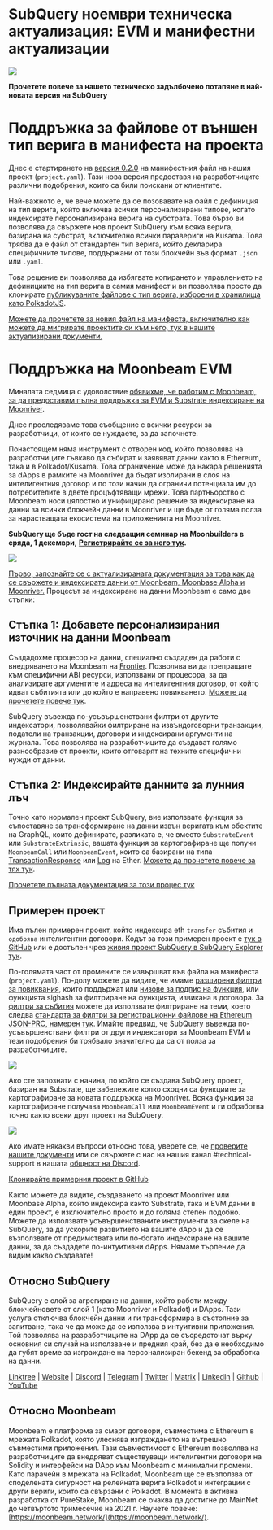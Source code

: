 # SubQuery ноември техническа актуализация: EVM и манифестни актуализации

![](https://miro.medium.com/max/1400/1*q9GErDrvAyacOPm97krV6Q.png)

**Прочетете повече за нашето техническо задълбочено потапяне в най-новата версия на SubQuery**

# Поддръжка за файлове от външен тип верига в манифеста на проекта

Днес е стартирането на [версия 0.2.0](https://doc.subquery.network/create/manifest/) на манифестния файл на нашия проект (`project.yaml`). Тази нова версия предоставя на разработчиците различни подобрения, които са били поискани от клиентите.

Най-важното е, че вече можете да се позовавате на файл с дефиниция на тип верига, който включва всички персонализирани типове, когато индексирате персонализирана верига на субстрата. Това бързо ви позволява да свържете нов проект SubQuery към всяка верига, базирана на субстрат, включително всички паравериги на Kusama. Това трябва да е файл от стандартен тип верига, който декларира специфичните типове, поддържани от този блокчейн във формат `.json` или `.yaml`.

Това решение ви позволява да избягвате копирането и управлението на дефинициите на тип верига в самия манифест и ви позволява просто да клонирате [публикуваните файлове с тип верига, изброени в хранилища като PolkadotJS](https://github.com/polkadot-js/apps/tree/master/packages/apps-config/src/api/spec).

[Можете да прочетете за новия файл на манифеста, включително как можете да мигрирате проектите си към него, тук в нашите актуализирани документи.](https://doc.subquery.network/create/manifest/)

# Поддръжка на Moonbeam EVM

Миналата седмица с удоволствие [обявихме, че работим с Moonbeam, за да предоставим пълна поддръжка за EVM и Substrate индексиране на Moonriver](https://subquery.medium.com/subquery-adds-ethereum-virtual-machine-evm-functionality-in-integration-with-moonbeam-and-ddbcdf0fd8ff).

Днес проследяваме това съобщение с всички ресурси за разработчици, от които се нуждаете, за да започнете.

Понастоящем няма инструмент с отворен код, който позволява на разработчиците гъвкаво да събират и заявяват данни както в Ethereum, така и в Polkadot/Kusama. Това ограничение може да накара решенията за dApps в рамките на Moonriver да бъдат изолирани в слоя на интелигентния договор и по този начин да ограничи потенциала им до потребителите в двете процъфтяващи мрежи. Това партньорство с Moonbeam носи цялостно и унифицирано решение за индексиране на данни за всички блокчейн данни в Moonriver и ще бъде от голяма полза за нарастващата екосистема на приложенията на Moonriver.

**SubQuery ще бъде гост на следващия семинар на Moonbuilders в сряда, 1 декември,** [**Регистрирайте се за него тук**](https://www.crowdcast.io/e/moonbuilders-ws/10)**.**

![](https://miro.medium.com/max/600/1*AET6Ek_PqFDRoc29Jiitnw.gif)

[Първо, запознайте се с актуализираната документация за това как да се свържете и индексирате данни от Moonbeam, Moonbase Alpha и Moonriver.](https://doc.subquery.network/create/moonbeam/) Процесът за индексиране на данни Moonbeam е само две стъпки:

## Стъпка 1: Добавете персонализирания източник на данни Moonbeam

Създадохме процесор на данни, специално създаден да работи с внедряването на Moonbeam на [Frontier](https://github.com/paritytech/frontier). Позволява ви да препращате към специфични ABI ресурси, използвани от процесора, за да анализирате аргументите и адреса на интелигентния договор, от който идват събитията или до който е направено повикването. [Можете да прочетете повече тук](https://doc.subquery.network/create/moonbeam/#data-source-spec).

SubQuery въвежда по-усъвършенствани филтри от другите индексатори, позволявайки филтриране на извъндоговорни транзакции, податели на транзакции, договори и индексирани аргументи на журнала. Това позволява на разработчиците да създават голямо разнообразие от проекти, които отговарят на техните специфични нужди от данни.

## Стъпка 2: Индексирайте данните за лунния лъч

Точно като нормален проект SubQuery, вие използвате функция за съпоставяне за трансформиране на данни извън веригата към обектите на GraphQL, които дефинирате, разликата е, че вместо `SubstrateEvent` или `SubstrateExtrinsic`, вашата функция за картографиране ще получи `MoonbeamCall` или `MoonbeamEvent`, които са базирани на типа [TransactionResponse](https://docs.ethers.io/v5/api/providers/types/#providers-TransactionResponse) или [Log](https://docs.ethers.io/v5/api/providers/types/#providers-Log) на Ether. [Можете да прочетете повече за тях тук](https://doc.subquery.network/create/moonbeam/#moonbeamcall).

[Прочетете пълната документация за този процес тук](https://doc.subquery.network/create/moonbeam/#moonbeamcall)

## Примерен проект

Има пълен примерен проект, който индексира eth `transfer` събития и `одобрява` интелигентни договори. Кодът за този примерен проект е [тук в GitHub](https://github.com/subquery/tutorials-moonriver-evm-starter) или е достъпен чрез [живия проект SubQuery в SubQuery Explorer тук](https://explorer.subquery.network/subquery/subquery/moonriver-evm-starter-project).

По-голямата част от промените се извършват във файла на манифеста (`project.yaml`). По-долу можете да видите, че имаме [разширени филтри за повиквания](https://doc.subquery.network/create/moonbeam/#call-filters), които поддържат или [низове за подпис на функция](https://docs.ethers.io/v5/api/utils/abi/fragments/#FunctionFragment), или функцията sighash за филтриране на функцията, извикана в договора. За [филтри за събития](https://doc.subquery.network/create/moonbeam/#event-filters) можете да използвате филтриране на теми, което следва [стандарта за филтри за регистрационни файлове на Ethereum JSON-PRC, намерен тук](https://docs.ethers.io/v5/concepts/events/). Имайте предвид, че SubQuery въвежда по-усъвършенствани филтри от други индексатори за Moonbeam EVM и тези подобрения би трябвало значително да са от полза за разработчиците.

![](https://miro.medium.com/max/700/1*4JRHItnILfCie4FT6sYLEA.png)

Ако сте запознати с начина, по който се създава SubQuery проект, базиран на Substrate, ще забележите колко сходни са функциите за картографиране за новата поддръжка на Moonriver. Всяка функция за картографиране получава `MoonbeamCall` или `MoonbeamEvent` и ги обработва точно както всеки друг проект на SubQuery.

![](https://miro.medium.com/max/700/1*k4_uJYYCsTnPRRJ7avq2WA.png)

Ако имате някакви въпроси относно това, уверете се, че [проверите нашите документи](https://doc.subquery.network/create/moonbeam) или се свържете с нас на нашия канал #technical-support в нашата [общност на Discord](https://discord.com/invite/subquery).

[Клонирайте примерния проект в GitHub](https://github.com/subquery/tutorials-moonriver-evm-starter)

Както можете да видите, създаването на проект Moonriver или Moonbase Alpha, който индексира както Substrate, така и EVM данни в един проект, е изключително просто и до голяма степен подобно. Можете да използвате усъвършенстваните инструменти за скеле на SubQuery, за да ускорите развитието на вашите dApp и да се възползвате от предимствата или по-богато индексиране на вашите данни, за да създадете по-интуитивни dApps. Нямаме търпение да видим какво създавате!

## Относно SubQuery

SubQuery е слой за агрегиране на данни, който работи между блокчейновете от слой 1 (като Moonriver и Polkadot) и DApps. Тази услуга отключва блокчейн данни и ги трансформира в състояние за запитване, така че да може да се използва в интуитивни приложения. Той позволява на разработчиците на DApp да се съсредоточат върху основния си случай на използване и предния край, без да е необходимо да губят време за изграждане на персонализиран бекенд за обработка на данни.

​​[Linktree](https://linktr.ee/subquerynetwork) | [Website](https://subquery.network/) | [Discord](https://discord.com/invite/78zg8aBSMG) | [Telegram](https://t.me/subquerynetwork) | [Twitter](https://twitter.com/subquerynetwork) | [Matrix](https://matrix.to/#/#subquery:matrix.org) | [LinkedIn](https://www.linkedin.com/company/subquery) | [Github](https://github.com/subquery/subql) | [YouTube](https://www.youtube.com/channel/UCi1a6NUUjegcLHDFLr7CqLw)

## Относно Moonbeam

Moonbeam е платформа за смарт договори, съвместима с Ethereum в мрежата Polkadot, която улеснява изграждането на вътрешно съвместими приложения. Тази съвместимост с Ethereum позволява на разработчиците да внедряват съществуващи интелигентни договори на Solidity и интерфейси на DApp към Moonbeam с минимални промени. Като парачейн в мрежата на Polkadot, Moonbeam ще се възползва от споделената сигурност на релейната верига Polkadot и интеграции с други вериги, които са свързани с Polkadot. В момента в активна разработка от PureStake, Moonbeam се очаква да достигне до MainNet до четвъртото тримесечие на 2021 г. Научете повече: [https://moonbeam.network/](https://moonbeam.network/).
